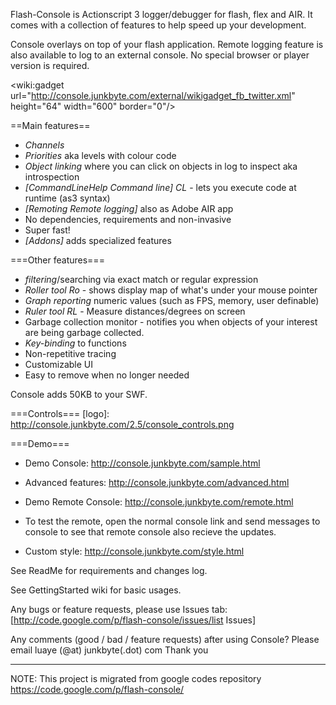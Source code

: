Flash-Console is Actionscript 3 logger/debugger for flash, flex and AIR.
It comes with a collection of features to help speed up your development.

Console overlays on top of your flash application. Remote logging feature is also available to log to an external console. No special browser or player version is required.

<wiki:gadget url="http://console.junkbyte.com/external/wikigadget_fb_twitter.xml" height="64" width="600" border="0"/>

==Main features==
  * *Channels*
  * *Priorities* aka levels with colour code
  * *Object linking* where you can click on objects in log to inspect aka introspection
  * *[CommandLineHelp Command line]* _CL_ - lets you execute code at runtime (as3 syntax)
  * *[Remoting Remote logging]* also as Adobe AIR app
  * No dependencies, requirements and non-invasive
  * Super fast!
  * *[Addons]* adds specialized features

===Other features===
  * *filtering*/searching via exact match or regular expression 
  * *Roller tool* _Ro_ - shows display map of what's under your mouse pointer
  * *Graph reporting* numeric values (such as FPS, memory, user definable)
  * *Ruler tool* _RL_ - Measure distances/degrees on screen
  * Garbage collection monitor - notifies you when objects of your interest are being garbage collected.
  * *Key-binding* to functions
  * Non-repetitive tracing
  * Customizable UI
  * Easy to remove when no longer needed

Console adds 50KB to your SWF.

===Controls===
[logo]: http://console.junkbyte.com/2.5/console_controls.png

===Demo===
  * Demo Console: http://console.junkbyte.com/sample.html
  * Advanced features: http://console.junkbyte.com/advanced.html

  * Demo Remote Console: http://console.junkbyte.com/remote.html
  * To test the remote, open the normal console link and send messages to console to see that remote console also recieve the updates.

  * Custom style: http://console.junkbyte.com/style.html

See ReadMe for requirements and changes log.

See GettingStarted wiki for basic usages.

Any bugs or feature requests, please use Issues tab: [http://code.google.com/p/flash-console/issues/list Issues]

Any comments (good / bad / feature requests) after using Console?
Please email luaye (@at) junkbyte(.dot) com
Thank you


----
NOTE: This project is migrated from google codes repository https://code.google.com/p/flash-console/
